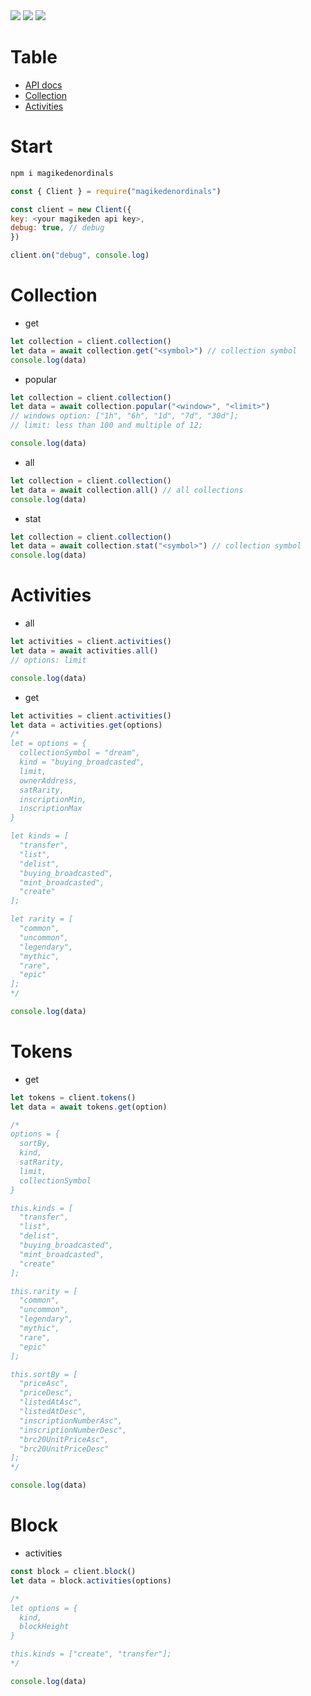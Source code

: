 
  <img src="https://img.shields.io/npm/dt/magikedenordinals?style=for-the-badge">
  <img src="https://img.shields.io/npm/v/magikedenordinals?style=for-the-badge">
  <a href="https://discord.com/invite/zMpN575jyD"> <img src="https://img.shields.io/badge/Server-Invite-brightgreen" href="">
  </a>

# Table
- [API docs](https://docs.magiceden.io/reference/ordinals-overview)
- [Collection](#Collection)
- [Activities](#Activities)

# Start
```bash
npm i magikedenordinals
```

```js
const { Client } = require("magikedenordinals")

const client = new Client({
key: <your magikeden api key>,
debug: true, // debug
})

client.on("debug", console.log)
```

# Collection
+ get
```js
let collection = client.collection()
let data = await collection.get("<symbol>") // collection symbol
console.log(data)
```

+ popular
```js
let collection = client.collection()
let data = await collection.popular("<window>", "<limit>")
// windows option: ["1h", "6h", "1d", "7d", "30d"];
// limit: less than 100 and multiple of 12;

console.log(data)
```

+ all
```js
let collection = client.collection()
let data = await collection.all() // all collections
console.log(data)
```

+ stat
```js
let collection = client.collection()
let data = await collection.stat("<symbol>") // collection symbol
console.log(data)
```

# Activities
+ all
```js
let activities = client.activities()
let data = await activities.all()
// options: limit

console.log(data)
```

+ get
```js
let activities = client.activities()
let data = activities.get(options)
/*
let = options = {
  collectionSymbol = "dream",
  kind = "buying_broadcasted",
  limit,
  ownerAddress,
  satRarity,
  inscriptionMin,
  inscriptionMax
}

let kinds = [
  "transfer",
  "list",
  "delist",
  "buying_broadcasted",
  "mint_broadcasted",
  "create"
];

let rarity = [
  "common",
  "uncommon",
  "legendary",
  "mythic",
  "rare",
  "epic"
];
*/

console.log(data)
```

# Tokens
+ get 
```js
let tokens = client.tokens()
let data = await tokens.get(option)

/*
options = {
  sortBy,
  kind,
  satRarity,
  limit,
  collectionSymbol
}

this.kinds = [
  "transfer",
  "list",
  "delist",
  "buying_broadcasted",
  "mint_broadcasted",
  "create"
];

this.rarity = [
  "common",
  "uncommon",
  "legendary",
  "mythic",
  "rare",
  "epic"
];

this.sortBy = [
  "priceAsc",
  "priceDesc",
  "listedAtAsc",
  "listedAtDesc",
  "inscriptionNumberAsc",
  "inscriptionNumberDesc",
  "brc20UnitPriceAsc",
  "brc20UnitPriceDesc"
];
*/

console.log(data)
```

# Block 
+ activities
```js
const block = client.block()
let data = block.activities(options)

/* 
let options = {
  kind,
  blockHeight
}

this.kinds = ["create", "transfer"];
*/

console.log(data)
```